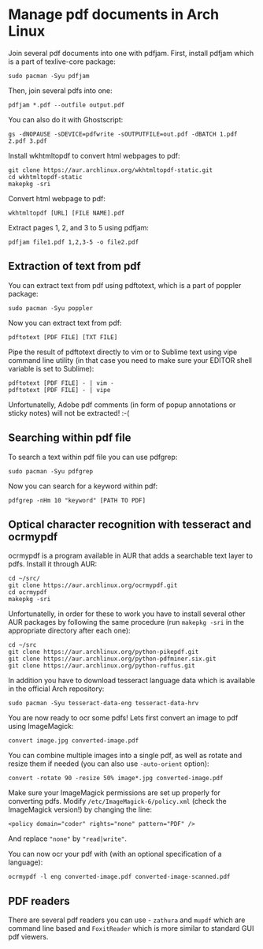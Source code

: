 # Manage pdf documents in Arch Linux

Join several pdf documents into one with pdfjam. First, install pdfjam which is a part of texlive-core package:
```
sudo pacman -Syu pdfjam
```

Then, join several pdfs into one:
```
pdfjam *.pdf --outfile output.pdf
```

You can also do it with Ghostscript:
```
gs -dNOPAUSE -sDEVICE=pdfwrite -sOUTPUTFILE=out.pdf -dBATCH 1.pdf 2.pdf 3.pdf
```

Install wkhtmltopdf to convert html webpages to pdf:
```
git clone https://aur.archlinux.org/wkhtmltopdf-static.git
cd wkhtmltopdf-static
makepkg -sri
```

Convert html webpage to pdf:
```
wkhtmltopdf [URL] [FILE NAME].pdf
```

Extract pages 1, 2, and 3 to 5 using pdfjam:
```
pdfjam file1.pdf 1,2,3-5 -o file2.pdf
```

## Extraction of text from pdf

You can extract text from pdf using pdftotext, which is a part of poppler package:
```
sudo pacman -Syu poppler
```

Now you can extract text from pdf:
```
pdftotext [PDF FILE] [TXT FILE]
```

Pipe the result of pdftotext directly to vim or to Sublime text using vipe command line utility (in that case you need to make sure your EDITOR shell variable is set to Sublime):
```
pdftotext [PDF FILE] - | vim -
pdftotext [PDF FILE] - | vipe
```

Unfortunatelly, Adobe pdf comments (in form of popup annotations or sticky notes) will not be extracted! :-(

## Searching within pdf file

To search a text within pdf file you can use pdfgrep:
```
sudo pacman -Syu pdfgrep
```

Now you can search for a keyword within pdf:
```
pdfgrep -nHm 10 "keyword" [PATH TO PDF]
```

## Optical character recognition with tesseract and ocrmypdf

ocrmypdf is a program available in AUR that adds a searchable text layer to pdfs. Install it through AUR:
```
cd ~/src/
git clone https://aur.archlinux.org/ocrmypdf.git
cd ocrmypdf
makepkg -sri
```

Unfortunatelly, in order for these to work you have to install several other AUR packages by following the same procedure (run `makepkg -sri` in the appropriate directory after each one):
```
cd ~/src
git clone https://aur.archlinux.org/python-pikepdf.git
git clone https://aur.archlinux.org/python-pdfminer.six.git
git clone https://aur.archlinux.org/python-ruffus.git
```

In addition you have to download tesseract language data which is available in the official Arch repository:
```
sudo pacman -Syu tesseract-data-eng tesseract-data-hrv
```

You are now ready to ocr some pdfs! Lets first convert an image to pdf using ImageMagick:
```
convert image.jpg converted-image.pdf
```

You can combine multiple images into a single pdf, as well as rotate and resize them if needed (you can also use `-auto-orient` option):
```
convert -rotate 90 -resize 50% image*.jpg converted-image.pdf
```

Make sure your ImageMagick permissions are set up properly for converting pdfs. Modify `/etc/ImageMagick-6/policy.xml` (check the ImageMagick version!) by changing the line:
```
<policy domain="coder" rights="none" pattern="PDF" />
```

And replace `"none"` by `"read|write"`.

You can now ocr your pdf with (with an optional specification of a language):
```
ocrmypdf -l eng converted-image.pdf converted-image-scanned.pdf
```

## PDF readers

There are several pdf readers you can use - `zathura` and `mupdf` which are command line based and `FoxitReader` which is more similar to standard GUI pdf viewers.


